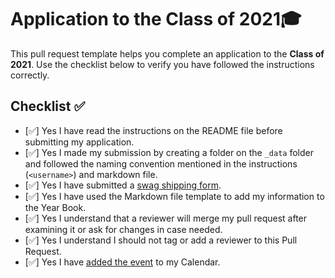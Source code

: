 # Application to the Class of 2021🎓

This pull request template helps you complete an application to the **Class of 2021**. Use the checklist below to verify you have followed the instructions correctly. 

## Checklist ✅

- [✅] Yes I have read the instructions on the README file before submitting my application. 
- [✅] Yes I made my submission by creating a folder on the `_data` folder and followed the naming convention mentioned in the instructions (`<username>`) and markdown file.
- [✅] Yes I have submitted a [swag shipping form](https://airtable.com/shrM5IigBuRFaj33H).
- [✅] Yes I have used the Markdown file template to add my information to the Year Book.
- [✅] Yes I understand that a reviewer will merge my pull request after examining it or ask for changes in case needed.
- [✅] Yes I understand I should not tag or add a reviewer to this Pull Request.
- [✅] Yes I have [added the event](http://www.google.com/calendar/event?action=TEMPLATE&dates=20210605T160000Z%2F20210605T173000Z&text=GitHub%20Graduation%20%F0%9F%8E%93&location=https%3A%2F%2Fwww.twitch.tv%2Fgithubeducation&details=) to my Calendar.

